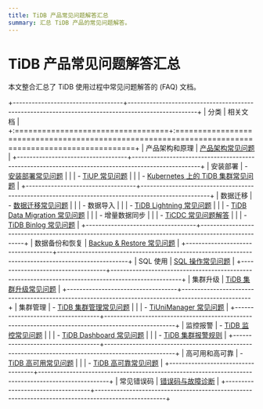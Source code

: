 ```yaml
---
title: TiDB 产品常见问题解答汇总
summary: 汇总 TiDB 产品的常见问题解答。
---
```


# TiDB 产品常见问题解答汇总

本文整合汇总了 TiDB 使用过程中常见问题解答的 (FAQ) 文档。

+-----------------------------------+----------------------------------------------------------------------------------------------------+
| 分类                              | 相关文档                                                                                           |
+:==================================+:===================================================================================================+
| 产品架构和原理                    | [产品架构常见问题](/faq/tidb-faq.md)                                                               |
+-----------------------------------+----------------------------------------------------------------------------------------------------+
| 安装部署                          | - [安装部署常见问题](/faq/deploy-and-maintain-faq.md)                                              |
|                                   | - [TiUP 常见问题](/tiup/tiup-faq.md)                                                               |
|                                   | - [Kubernetes 上的 TiDB 集群常见问题](https://docs.pingcap.com/zh/tidb-in-kubernetes/stable/faq)   |
+-----------------------------------+----------------------------------------------------------------------------------------------------+
| 数据迁移                          | - [数据迁移常见问题](/faq/migration-tidb-faq.md)                                                   |
|                                   | - 数据导入                                                                                         |
|                                   |     - [TiDB Lightning 常见问题](/tidb-lightning/tidb-lightning-faq.md)                             |
|                                   |     - [TiDB Data Migration 常见问题](/dm/dm-faq.md)                                                |
|                                   | - 增量数据同步                                                                                     |
|                                   |     - [TiCDC 常见问题解答](/ticdc/ticdc-faq.md)                                                    |
|                                   |     - [TiDB Binlog 常见问题](/tidb-binlog/tidb-binlog-faq.md)                                      |
+-----------------------------------+----------------------------------------------------------------------------------------------------+
| 数据备份和恢复                    | [Backup & Restore 常见问题](/br/backup-and-restore-faq.md)                                         |
+-----------------------------------+----------------------------------------------------------------------------------------------------+
| SQL 使用                          | [SQL 操作常见问题](/faq/sql-faq.md)                                                                |
+-----------------------------------+----------------------------------------------------------------------------------------------------+
| 集群升级                          | [TiDB 集群升级常见问题](/faq/upgrade-faq.md)                                                       |
+-----------------------------------+----------------------------------------------------------------------------------------------------+
| 集群管理                          | - [TiDB 集群管理常见问题](/faq/manage-cluster-faq.md)                                              |
|                                   | - [TiUniManager 常见问题](/tiunimanager/tiunimanager-faq.md)                                       |
+-----------------------------------+----------------------------------------------------------------------------------------------------+
| 监控报警                          | - [TiDB 监控常见问题](/faq/monitor-faq.md)                                                         |
|                                   | - [TiDB Dashboard 常见问题](/dashboard/dashboard-faq.md)                                           |
|                                   | - [TiDB 集群报警规则](/alert-rules.md)                                                             |
+-----------------------------------+----------------------------------------------------------------------------------------------------+
| 高可用和高可靠                    | - [TiDB 高可用常见问题](/faq/high-availability-faq.md)                                             |
|                                   | - [TiDB 高可靠常见问题](/faq/high-reliability-faq.md)                                              |
+-----------------------------------+----------------------------------------------------------------------------------------------------+
| 常见错误码                        | [错误码与故障诊断](/error-codes.md)                                                                |
+-----------------------------------+----------------------------------------------------------------------------------------------------+
